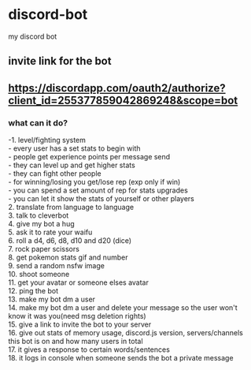 # discord-bot  
my discord bot  


## invite link for the bot  
## https://discordapp.com/oauth2/authorize?client_id=255377859042869248&scope=bot  



### what can it do?  

-1. level/fighting system  
       - every user has a set stats to begin with  
       - people get experience points per message send  
       - they can level up and get higher stats  
       - they can fight other people  
       - for winning/losing you get/lose rep (exp only if win)  
       - you can spend a set amount of rep for stats upgrades  
       - you can let it show the stats of yourself or other players  
2. translate from language to language  
3. talk to cleverbot  
4. give my bot a hug  
5. ask it to rate your waifu  
6. roll a d4, d6, d8, d10 and d20 (dice)  
7. rock paper scissors  
8. get pokemon stats gif and number  
9. send a random nsfw image  
10. shoot someone  
11. get your avatar or someone elses avatar  
12. ping the bot  
13. make my bot dm a user  
14. make my bot dm a user and delete your message so the user won't know it was you(need msg deletion rights)  
15. give a link to invite the bot to your server  
16. give out stats of memory usage, discord.js version, servers/channels this bot is on and how many users in total  
17. it gives a response to certain words/sentences  
18. it logs in console when someone sends the bot a private message  
